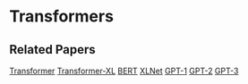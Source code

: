 # Transformers

## Related Papers

[Transformer]()
[Transformer-XL]()
[BERT]()
[XLNet]()
[GPT-1]()
[GPT-2]()
[GPT-3]()